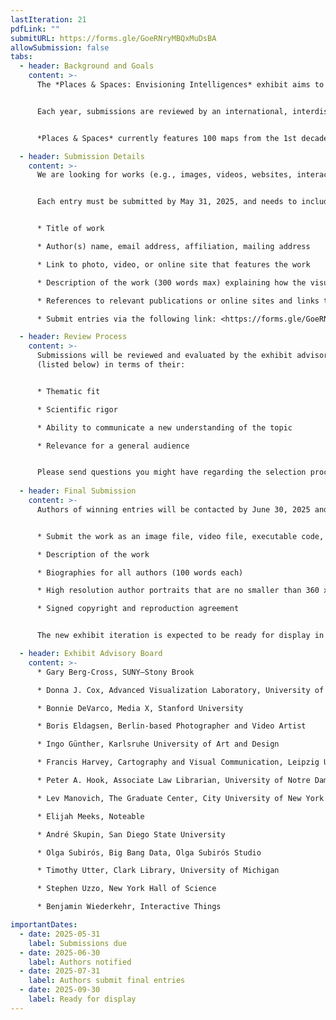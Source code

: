 ```yaml
---
lastIteration: 21
pdfLink: ""
submitURL: https://forms.gle/GoeRNryMBQxMuDsBA
allowSubmission: false
tabs:
  - header: Background and Goals
    content: >-
      The *Places & Spaces: Envisioning Intelligences* exhibit aims to inspire discussion about intelligences by biological and technological life forms. It welcomes visualizations of linguistic, kinesthetic, communication, musical, emotional, and other intelligences with a focus on collaboration and coordination across life forms and intelligence types. The visualizations aim to surface strengths and weaknesses of existing and future sensors & actuators, memory & reasoning, exploration & communication, plus shared goals & desirable futures.


      Each year, submissions are reviewed by an international, interdisciplinary advisory board. Selected entries will be added to *Places & Spaces*, a traveling exhibit designed to open people’s minds and hearts to the value, complexity, and beauty of science and technology. The resulting collection will provide a glimpse into the future—a time when larger and more complex datasets are available, multi-factor analysis becomes commonplace, and human and machine intelligence merge in support of creative problem solving and positive societal impact. Show us your vision of this future by submitting your work to the 3rd decade of the exhibit.


      *Places & Spaces* currently features 100 maps from the 1st decade and 40 interactive macroscopes from the 2nd decade of the exhibit that cover data, code, and expertise from a wide range of disciplines. Since 2005, the exhibit has traveled to 30 countries and appeared in various formats at over 458 venues and events, including the Davos Economic Forum, National Academy of Sciences, and the New York Public Library. News coverage has appeared in *Nature*, *Science*, *USA Today*, and *Wired*.

  - header: Submission Details
    content: >-
      We are looking for works (e.g., images, videos, websites, interactive visualizations) that visualize, discuss or exemplify cooperation between types of intelligence and/or that visualize at least one type of intelligence. The works can speak to historical views of intelligence or illuminate new views of intelligence(s). Entries can be either new or existing works.


      Each entry must be submitted by May 31, 2025, and needs to include:


      * Title of work

      * Author(s) name, email address, affiliation, mailing address

      * Link to photo, video, or online site that features the work

      * Description of the work (300 words max) explaining how the visualization can help people understand intelligences better. If possible, provide details on target user groups and needs served, intelligences visualized, data used, data analysis performed, visualization techniques applied, and main insights gained. Also share information on the impact the work has had on public awareness, social policy, or political action.

      * References to relevant publications or online sites and links to related projects or works

      * Submit entries via the following link: <https://forms.gle/GoeRNryMBQxMuDsBA>

  - header: Review Process
    content: >-
      Submissions will be reviewed and evaluated by the exhibit advisory board
      (listed below) in terms of their:


      * Thematic fit

      * Scientific rigor

      * Ability to communicate a new understanding of the topic

      * Relevance for a general audience


      Please send questions you might have regarding the selection process to [cnscntr@iu.edu](mailto:cnscntr@iu.edu) and use the subject heading “Exhibit Inquiry.” 
      
  - header: Final Submission
    content: >-
      Authors of winning entries will be contacted by June 30, 2025 and invited to submit final materials by July 31, 2025. Each final entry consists of:


      * Submit the work as an image file, video file, executable code, or a link to a visualization.

      * Description of the work

      * Biographies for all authors (100 words each)

      * High resolution author portraits that are no smaller than 360 x 450 pixels, or 1.2” x 1.5” at 300 dpi

      * Signed copyright and reproduction agreement


      The new exhibit iteration is expected to be ready for display in late September of 2025.

  - header: Exhibit Advisory Board
    content: >-
      * Gary Berg-Cross, SUNY–Stony Brook

      * Donna J. Cox, Advanced Visualization Laboratory, University of Illinois at Urbana-Champaign

      * Bonnie DeVarco, Media X, Stanford University

      * Boris Eldagsen, Berlin-based Photographer and Video Artist

      * Ingo Günther, Karlsruhe University of Art and Design

      * Francis Harvey, Cartography and Visual Communication, Leipzig University

      * Peter A. Hook, Associate Law Librarian, University of Notre Dame

      * Lev Manovich, The Graduate Center, City University of New York

      * Elijah Meeks, Noteable

      * André Skupin, San Diego State University

      * Olga Subirós, Big Bang Data, Olga Subirós Studio

      * Timothy Utter, Clark Library, University of Michigan

      * Stephen Uzzo, New York Hall of Science

      * Benjamin Wiederkehr, Interactive Things

importantDates:
  - date: 2025-05-31
    label: Submissions due
  - date: 2025-06-30
    label: Authors notified
  - date: 2025-07-31
    label: Authors submit final entries
  - date: 2025-09-30
    label: Ready for display
---
```

